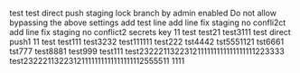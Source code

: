 test
test
direct push staging lock branch  by admin
enabled Do not allow bypassing the above settings
add test line
add line fix staging no confli2ct
add line fix staging no conflict2
secrets key 11
test
test21
test3111
test direct push1
11
test
test111
test3232
test111111
test222
tst4442
tst5551121
tst6661
tst777
test8881
test999
test111
test2322211322312111111111111111111223333
test23222113223121111111111111111112555511
1111